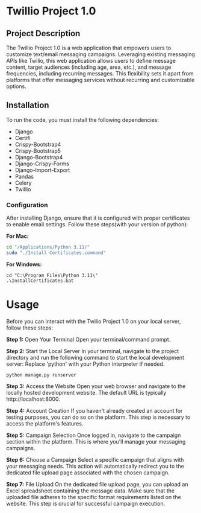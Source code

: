 # Twillio Project 1.0

## Project Description

The Twillio Project 1.0 is a web application that empowers users to customize text/email messaging campaigns. Leveraging existing messaging APIs like Twilio, this web application allows users to define message content, target audiences (including age, area, etc.), and message frequencies, including recurring messages. This flexibility sets it apart from platforms that offer messaging services without recurring and customizable options.

## Installation

To run the code, you must install the following dependencies:

- Django
- Certifi 
- Crispy-Bootstrap4 
- Crispy-Bootstrap5
- Django-Bootstrap4 
- Django-Crispy-Forms 
- Django-Import-Export
- Pandas
- Celery
- Twillio


### Configuration

After installing Django, ensure that it is configured with proper certificates to enable email settings. Follow these steps(with your version of python):

**For Mac:**

```bash
cd "/Applications/Python 3.11/"
sudo "./Install Certificates.command"
```
**For Windows:**

```
cd "C:\Program Files\Python 3.11\"
.\InstallCertificates.bat

```

# Usage

Before you can interact with the Twilio Project 1.0 on your local server, follow these steps:


**Step 1:** Open Your Terminal
Open your terminal/command prompt.

**Step 2:** Start the Local Server
In your terminal, navigate to the project directory and run the following command to start the local development server:
Replace 'python' with your Python interpreter if needed.
```
python manage.py runserver
```

**Step 3:** Access the Website
Open your web browser and navigate to the locally hosted development website. The default URL is typically http://localhost:8000.

**Step 4:** Account Creation
If you haven't already created an account for testing purposes, you can do so on the platform. This step is necessary to access the platform's features.

**Step 5:** Campaign Selection
Once logged in, navigate to the campaign section within the platform. This is where you'll manage your messaging campaigns.

**Step 6:** Choose a Campaign
 Select a specific campaign that aligns with your messaging needs. This action will automatically redirect you to the dedicated file upload page associated with the chosen campaign.

**Step 7:** File Upload
On the dedicated file upload page, you can upload an Excel spreadsheet containing the message data. Make sure that the uploaded file adheres to the specific format requirements listed on the website. This step is crucial for successful campaign execution.




